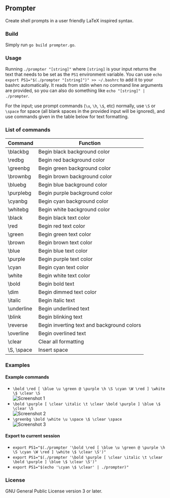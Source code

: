 ## Prompter
Create shell prompts in a user friendly LaTeX inspired syntax.

### Build
Simply run `go build prompter.go`.

### Usage
Running `./prompter "[string]"` where `[string]` is your input returns the text that needs to be set as the `PS1` environment variable. You can use `echo export PS1="$(./prompter "[string]")" >> ~/.bashrc` to add it to your bashrc automatically. It reads from stdin when no command line arguments are provided, so you can also do something like `echo "[string]" | ./prompter`.

For the input; use prompt commands (`\u`, `\h`, `\$`, etc) normally, use `\S` or `\space` for space (all blank spaces in the provided input will be ignored), and use commands given in the table below for text formatting.

### List of commands
| Command     | Function                                   |
| ----------- | ------------------------------------------ |
| \blackbg    | Begin black background color               |
| \redbg      | Begin red background color                 |
| \greenbg    | Begin green background color               |
| \brownbg    | Begin brown background color               |
| \bluebg     | Begin blue background color                |
| \purplebg   | Begin purple background color              |
| \cyanbg     | Begin cyan background color                |
| \whitebg    | Begin white background color               |
| \black      | Begin black text color                     |
| \red        | Begin red text color                       |
| \green      | Begin green text color                     |
| \brown      | Begin brown text color                     |
| \blue       | Begin blue text color                      |
| \purple     | Begin purple text color                    |
| \cyan       | Begin cyan text color                      |
| \white      | Begin white text color                     |
| \bold       | Begin bold text                            |
| \dim        | Begin dimmed text color                    |
| \italic     | Begin italic text                          |
| \underline  | Begin underlined text                      |
| \blink      | Begin blinking text                        |
| \reverse    | Begin inverting text and background colors |
| \overline   | Begin overlined text                       |
| \clear      | Clear all formatting                       |
| \S, \space  | Insert space                               |


### Examples
#### Example commands
* `\bold \red [ \blue \u \green @ \purple \h \S \cyan \W \red ] \white \$ \clear \S`  
  ![Screenshot 1](yusacetin.github.io/project-screenshots/prompter/1.png)  
* `\bold \purple [ \clear \italic \t \clear \bold \purple ] \blue \$ \clear \S`  
  ![Screenshot 2](yusacetin.github.io/project-screenshots/prompter/2.png)  
* `\greenbg \bold \white \u \space \$ \clear \space`  
  ![Screenshot 3](yusacetin.github.io/project-screenshots/prompter/3.png)
#### Export to current session
* `export PS1="$(./prompter '\bold \red [ \blue \u \green @ \purple \h \S \cyan \W \red ] \white \$ \clear \S')"`
* `export PS1="$(./prompter '\bold \purple [ \clear \italic \t \clear \bold \purple ] \blue \$ \clear \S')"`
* `export PS1="$(echo '\cyan \$ \clear' | ./prompter)"`

### License
GNU General Public License version 3 or later.